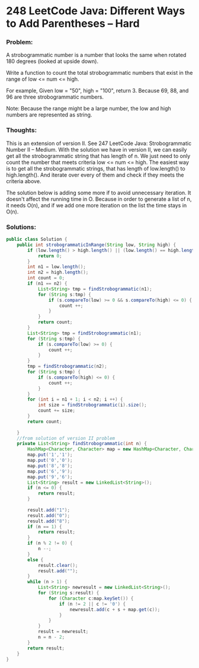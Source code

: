 # 248 LeetCode Java: Different Ways to Add Parentheses – Hard

### Problem:

A strobogrammatic number is a number that looks the same when rotated 180 degrees (looked at upside down).

Write a function to count the total strobogrammatic numbers that exist in the range of low <= num <= high.

For example,
Given low = "50", high = "100", return 3. Because 69, 88, and 96 are three strobogrammatic numbers.

Note:
Because the range might be a large number, the low and high numbers are represented as string.

### Thoughts:

This is an extension of version II. See 247 LeetCode Java: Strobogrammatic Number II – Medium.
With the solution we have in version II, we can easily get all the strobogrammatic string that has length of n.
We just need to only count the number that meets criteria low <= num <= high.
The easiest way is to get all the strobogrammatic strings, that has length of low.length() to high.length(). And iterate over every of them and check if they meets the criteria above.

The solution below is adding some more if to avoid unnecessary iteration. It doesn't affect the running time in O. Because in order to generate a list of n, it needs O(n), and if we add one more iteration on the list the time stays in O(n).

### Solutions:

```java
public class Solution {
    public int strobogrammaticInRange(String low, String high) {
        if (low.length() > high.length() || (low.length() == high.length() && low.compareTo(high) == 1)) {
            return 0;
        }
        int n1 = low.length();
        int n2 = high.length();
        int count = 0;
        if (n1 == n2) {
            List<String> tmp = findStrobogrammatic(n1);
            for (String s:tmp) {
                if (s.compareTo(low) >= 0 && s.compareTo(high) <= 0) {
                    count ++;
                }
            }
            return count;
        }
        List<String> tmp = findStrobogrammatic(n1);
        for (String s:tmp) {
            if (s.compareTo(low) >= 0) {
                count ++;
            }
        }
        tmp = findStrobogrammatic(n2);
        for (String s:tmp) {
            if (s.compareTo(high) <= 0) {
                count ++;
            }
        }
        for (int i = n1 + 1; i < n2; i ++) {
            int size = findStrobogrammatic(i).size();
            count += size;
        }
        return count;
 
    }
    //from solution of version II problem
    private List<String> findStrobogrammatic(int n) {
        HashMap<Character, Character> map = new HashMap<Character, Character>();
        map.put('1','1');
        map.put('0','0');
        map.put('8','8');
        map.put('6','9');
        map.put('9','6');
        List<String> result = new LinkedList<String>();
        if (n <= 0) {
            return result;
        }
 
        result.add("1");
        result.add("0");
        result.add("8");
        if (n == 1) {
            return result;
        }
        if (n % 2 != 0) {
            n --;
        }
        else {
            result.clear();
            result.add("");
        }
        while (n > 1) {
            List<String> newresult = new LinkedList<String>();
            for (String s:result) {
                for (Character c:map.keySet()) {
                    if (n != 2 || c != '0') {
                        newresult.add(c + s + map.get(c));
                    }
                }
            }
            result = newresult;
            n = n - 2;
        }     
        return result;
    }
}
```